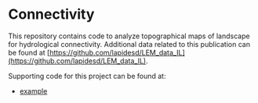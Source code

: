 # Connectivity

This repository contains code to analyze topographical maps of landscape for hydrological connectivity. Additional data related to this publication can be found at [https://github.com/lapidesd/LEM_data_IL](https://github.com/lapidesd/LEM_data_IL).

Supporting code for this project can be found at:
* [example](colabnotebook.com)

